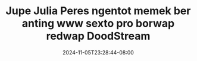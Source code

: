 --- 
title: "Jupe  Julia Peres ngentot memek ber anting  www sexto pro  borwap redwap  DoodStream"
description: "video bokep Jupe  Julia Peres ngentot memek ber anting  www sexto pro  borwap redwap  DoodStream simontox full vidio new"
date: 2024-11-05T23:28:44-08:00
file_code: "4u8r8gb92eww"
draft: false
cover: "f548c0f7d3sn3kj5.jpg"
tags: ["Jupe", "Julia", "Peres", "ngentot", "memek", "ber", "anting", "www", "sexto", "pro", "borwap", "redwap", "DoodStream", "bokep-indo", "bokep-viral", "bokep-ig"]
length: 269
fld_id: "1483161"
foldername: "Artis ternama id telegram"
categories: ["Artis ternama id telegram"]
views: 0
---